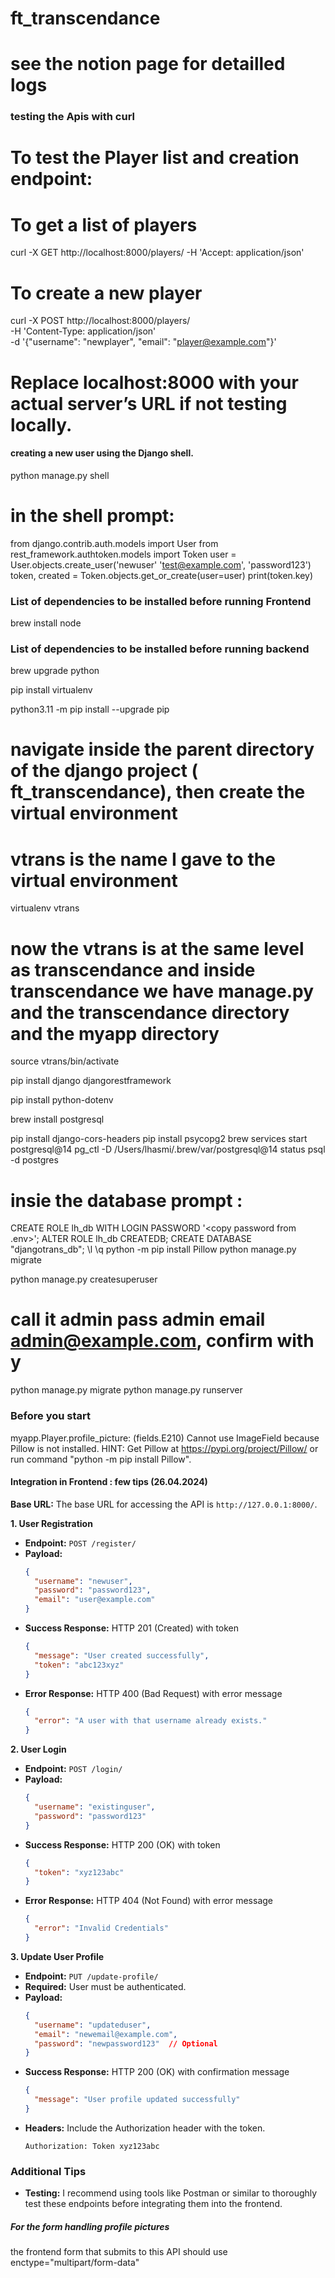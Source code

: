# ft_transcendance
# see the notion page for detailled logs

### testing the Apis with curl
# To test the Player list and creation endpoint:


# To get a list of players
curl -X GET http://localhost:8000/players/ -H 'Accept: application/json'

# To create a new player
curl -X POST http://localhost:8000/players/ \
     -H 'Content-Type: application/json' \
     -d '{"username": "newplayer", "email": "player@example.com"}'

# Replace localhost:8000 with your actual server’s URL if not testing locally.

#### creating a new user using the Django shell.

python manage.py shell

# in the shell prompt:

from django.contrib.auth.models import User
from rest_framework.authtoken.models import Token
user = User.objects.create_user('newuser' 'test@example.com', 'password123')
token, created = Token.objects.get_or_create(user=user)
print(token.key)

### List of dependencies to be installed before running Frontend

brew install node
### List of dependencies to be installed before running backend

brew upgrade python

pip install virtualenv

python3.11 -m pip install --upgrade pip

# navigate inside the parent directory of the django project ( ft_transcendance), then create the virtual environment
# vtrans is the name I gave to the virtual environment
virtualenv vtrans
# now the vtrans is at the same level as transcendance and inside transcendance we have manage.py and the transcendance directory and the myapp directory
source vtrans/bin/activate

pip install django djangorestframework

pip install python-dotenv

brew install postgresql

pip install django-cors-headers
pip install psycopg2
brew services start postgresql@14
pg_ctl -D /Users/lhasmi/.brew/var/postgresql@14 status
psql -d postgres
# insie the database prompt :
CREATE ROLE lh_db WITH LOGIN PASSWORD '<copy password from .env>';
ALTER ROLE lh_db CREATEDB;
CREATE DATABASE "djangotrans_db";
\l
\q
python -m pip install Pillow
python manage.py migrate

python manage.py createsuperuser
# call it admin pass admin email admin@example.com, confirm with y
python manage.py migrate
python manage.py runserver


### Before you start
myapp.Player.profile_picture: (fields.E210) Cannot use ImageField because Pillow is not installed.
        HINT: Get Pillow at https://pypi.org/project/Pillow/ or run command "python -m pip install Pillow".

#### Integration in Frontend : few tips (26.04.2024)

**Base URL:** The base URL for accessing the API is `http://127.0.0.1:8000/`. 

**1. User Registration**
- **Endpoint:** `POST /register/`
- **Payload:**
  ```json
  {
    "username": "newuser",
    "password": "password123",
    "email": "user@example.com"
  }
  ```
- **Success Response:** HTTP 201 (Created) with token
  ```json
  {
    "message": "User created successfully",
    "token": "abc123xyz"
  }
  ```
- **Error Response:** HTTP 400 (Bad Request) with error message
  ```json
  {
    "error": "A user with that username already exists."
  }
  ```

**2. User Login**
- **Endpoint:** `POST /login/`
- **Payload:**
  ```json
  {
    "username": "existinguser",
    "password": "password123"
  }
  ```
- **Success Response:** HTTP 200 (OK) with token
  ```json
  {
    "token": "xyz123abc"
  }
  ```
- **Error Response:** HTTP 404 (Not Found) with error message
  ```json
  {
    "error": "Invalid Credentials"
  }
  ```

**3. Update User Profile**
- **Endpoint:** `PUT /update-profile/`
- **Required:** User must be authenticated.
- **Payload:**
  ```json
  {
    "username": "updateduser",
    "email": "newemail@example.com",
    "password": "newpassword123"  // Optional
  }
  ```
- **Success Response:** HTTP 200 (OK) with confirmation message
  ```json
  {
    "message": "User profile updated successfully"
  }
  ```
- **Headers:** Include the Authorization header with the token.
  ```
  Authorization: Token xyz123abc
  ```

### Additional Tips
- **Testing:** I recommend using tools like Postman or similar to thoroughly test these endpoints before integrating them into the frontend.

##### For the form handling profile pictures
 the frontend form that submits to this API should use enctype="multipart/form-data" 